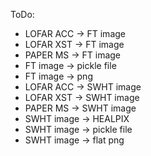 ToDo:

* LOFAR ACC -> FT image
* LOFAR XST -> FT image
* PAPER MS -> FT image
* FT image -> pickle file
* FT image -> png
* LOFAR ACC -> SWHT image
* LOFAR XST -> SWHT image
* PAPER MS -> SWHT image
* SWHT image -> HEALPIX
* SWHT image -> pickle file
* SWHT image -> flat png

